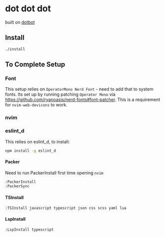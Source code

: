 # dot dot dot

built on [dotbot](https://github.com/anishathalye/dotbot)

## Install

```sh
./install
```

## To Complete Setup

### Font

This setup relies on `OperatorMono Nerd Font` - need to add that to system fonts.
Its set up by running patching `Operator Mono` via https://github.com/ryanoasis/nerd-fonts#font-patcher.
This is a requirement for `nvim-web-devicons` to work.

### nvim

### eslint_d

This relies on eslint_d, to install:

```sh
npm install -g eslint_d
```

#### Packer

Need to run PackerInstall first time opening `nvim`

```sh
:PackerInstall
:PackerSync
```

#### TSInstall

```sh
:TSInstall javascript typescript json css scss yaml lua
```

#### LspInstall

```sh
:LspInstall typescript
```

